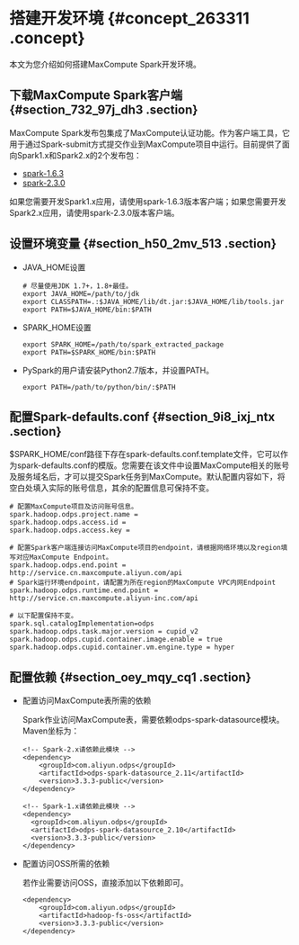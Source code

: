 # 搭建开发环境 {#concept_263311 .concept}

本文为您介绍如何搭建MaxCompute Spark开发环境。

## 下载MaxCompute Spark客户端 {#section_732_97j_dh3 .section}

MaxCompute Spark发布包集成了MaxCompute认证功能。作为客户端工具，它用于通过Spark-submit方式提交作业到MaxCompute项目中运行。目前提供了面向Spark1.x和Spark2.x的2个发布包：

-   [spark-1.6.3](http://odps-repo.oss-cn-hangzhou.aliyuncs.com/spark/1.6.3-public/spark-1.6.3-public.tar.gz)
-   [spark-2.3.0](http://odps-repo.oss-cn-hangzhou.aliyuncs.com/spark/2.3.0-odps0.30.0/spark-2.3.0-odps0.30.0.tar.gz)

如果您需要开发Spark1.x应用，请使用spark-1.6.3版本客户端；如果您需要开发Spark2.x应用，请使用spark-2.3.0版本客户端。

## 设置环境变量 {#section_h50_2mv_513 .section}

-   JAVA\_HOME设置

    ``` {#codeblock_f02_ahy_eis .language-java}
    # 尽量使用JDK 1.7+，1.8+最佳。
    export JAVA_HOME=/path/to/jdk
    export CLASSPATH=.:$JAVA_HOME/lib/dt.jar:$JAVA_HOME/lib/tools.jar
    export PATH=$JAVA_HOME/bin:$PATH
    ```

-   SPARK\_HOME设置

    ``` {#codeblock_sr8_wy9_7ni .language-java}
    export SPARK_HOME=/path/to/spark_extracted_package
    export PATH=$SPARK_HOME/bin:$PATH
    ```

-   PySpark的用户请安装Python2.7版本，并设置PATH。

    ``` {#codeblock_67c_ym0_s5i}
    export PATH=/path/to/python/bin/:$PATH
    ```


## 配置Spark-defaults.conf {#section_9i8_ixj_ntx .section}

$SPARK\_HOME/conf路径下存在spark-defaults.conf.template文件，它可以作为spark-defaults.conf的模版。您需要在该文件中设置MaxCompute相关的账号及服务域名后，才可以提交Spark任务到MaxCompute。默认配置内容如下，将空白处填入实际的账号信息，其余的配置信息可保持不变。

``` {#codeblock_3ur_xq5_zy1}
# 配置MaxCompute项目及访问账号信息。
spark.hadoop.odps.project.name =
spark.hadoop.odps.access.id =
spark.hadoop.odps.access.key =

# 配置Spark客户端连接访问MaxCompute项目的endpoint，请根据网络环境以及region填写对应MaxCompute Endpoint。
spark.hadoop.odps.end.point = http://service.cn.maxcompute.aliyun.com/api
# Spark运行环境endpoint，请配置为所在region的MaxCompute VPC内网Endpoint
spark.hadoop.odps.runtime.end.point = http://service.cn.maxcompute.aliyun-inc.com/api

# 以下配置保持不变。
spark.sql.catalogImplementation=odps
spark.hadoop.odps.task.major.version = cupid_v2
spark.hadoop.odps.cupid.container.image.enable = true
spark.hadoop.odps.cupid.container.vm.engine.type = hyper
```

## 配置依赖 {#section_oey_mqy_cq1 .section}

-   配置访问MaxCompute表所需的依赖

    Spark作业访问MaxCompute表，需要依赖odps-spark-datasource模块。Maven坐标为：

    ``` {#codeblock_xc0_vd1_ga2}
    <!-- Spark-2.x请依赖此模块 -->
    <dependency>
        <groupId>com.aliyun.odps</groupId>
        <artifactId>odps-spark-datasource_2.11</artifactId>
        <version>3.3.3-public</version>
    </dependency>
    
    <!-- Spark-1.x请依赖此模块 -->
    <dependency>
      <groupId>com.aliyun.odps</groupId>
      <artifactId>odps-spark-datasource_2.10</artifactId>
      <version>3.3.3-public</version>
    </dependency>
    ```

-   配置访问OSS所需的依赖

    若作业需要访问OSS，直接添加以下依赖即可。

    ``` {#codeblock_2eh_eqv_llt}
    <dependency>
        <groupId>com.aliyun.odps</groupId>
        <artifactId>hadoop-fs-oss</artifactId>
        <version>3.3.3-public</version>
    </dependency>
    ```


